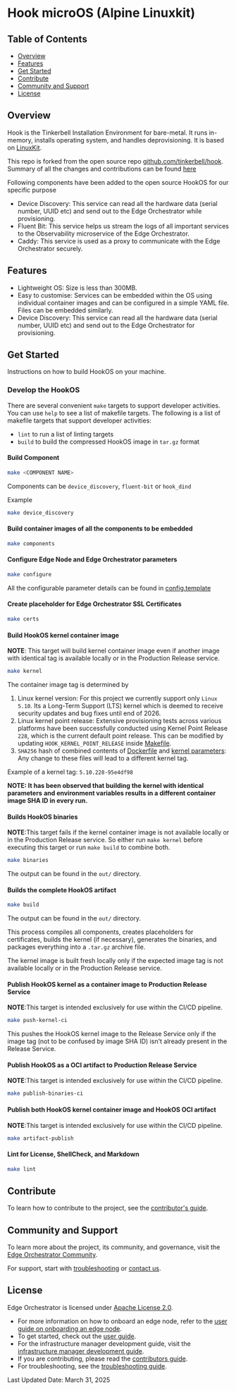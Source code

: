 # Hook microOS (Alpine Linuxkit)

## Table of Contents

- [Overview](#overview)
- [Features](#features)
- [Get Started](#get-started)
- [Contribute](#contribute)
- [Community and Support](#community-and-support)
- [License](#license)

## Overview

Hook is the Tinkerbell Installation Environment for bare-metal. It runs in-memory, installs operating system,
and handles deprovisioning. It is based on [LinuxKit](https://github.com/linuxkit/linuxkit).

This repo is forked from the open source repo [github.com/tinkerbell/hook](https://github.com/tinkerbell/hook).
Summary of all the changes and contributions can be found [here](CHANGELOG.md)

Following components have been added to the open source HookOS for our specific purpose

- Device Discovery: This service can read all the hardware data (serial number, UUID etc) and send out to the Edge Orchestrator
while provisioning.
- Fluent Bit: This service helps us stream the logs of all important services to the Observability microservice
of the Edge Orchestrator.
- Caddy: This service is used as a proxy to communicate with the Edge Orchestrator securely.

## Features

- Lightweight OS: Size is less than 300MB.
- Easy to customise: Services can be embedded within the OS using individual container images and can be configured
in a simple YAML file. Files can be embedded similarly.
- Device Discovery: This service can read all the hardware data (serial number, UUID etc) and send out to the Edge Orchestrator
for provisioning.

## Get Started

Instructions on how to build HookOS on your machine.

### Develop the HookOS

There are several convenient `make` targets to support developer activities. You can use `help` to see a list of makefile
targets. The following is a list of makefile targets that support developer activities:

- `lint` to run a list of linting targets
- `build` to build the compressed HookOS image in `tar.gz` format

#### Build Component

```bash
make <COMPONENT NAME>
```

Components can be `device_discovery`, `fluent-bit` or `hook_dind`

Example

```bash
make device_discovery
```

#### Build container images of all the components to be embedded

```bash
make components
```

#### Configure Edge Node and Edge Orchestrator parameters

```bash
make configure
```

All the configurable parameter details can be found in [config.template](config.template)

#### Create placeholder for Edge Orchestrator SSL Certificates

```bash
make certs
```

#### Build HookOS kernel container image

**NOTE**: This target will build kernel container image even if another image with identical tag is available locally
or in the Production Release service.

```bash
make kernel
```

The container image tag is determined by

1. Linux kernel version: For this project we currently support only `Linux 5.10`.
Its a Long-Term Support (LTS) kernel which is deemed to receive security updates and bug fixes until end of 2026.
2. Linux kernel point release: Extensive provisioning tests across various platforms have been
successfully conducted using Kernel Point Release `228`, which is the current default point release.
This can be modified by updating `HOOK_KERNEL_POINT_RELEASE` inside [Makefile](Makefile).
3. `SHA256` hash of combined contents of [Dockerfile](hook-os/hook/kernel/Dockerfile) and
[kernel parameters](hook-os/hook/kernel/configs/generic-5.10.y-x86_64):
Any change to these files will lead to a different kernel tag.

Example of a kernel tag: `5.10.228-95e4df98`

**NOTE: It has been observed that building the kernel with identical parameters**
**and environment variables results in a different container image SHA ID in every run.**

#### Builds HookOS binaries

**NOTE**:This target fails if the kernel container image is not available locally or in the Production Release service.
So either run `make kernel` before executing this target or run `make build` to combine both.

```bash
make binaries
```

The output can be found in the `out/` directory.

#### Builds the complete HookOS artifact

```bash
make build
```

The output can be found in the `out/` directory.

This process compiles all components, creates placeholders for certificates,
builds the kernel (if necessary), generates the binaries, and packages everything into a `.tar.gz` archive file.

The kernel image is built fresh locally only if the expected image tag is not available locally
or in the Production Release service.

#### Publish HookOS kernel as a container image to Production Release Service

**NOTE**:This target is intended exclusively for use within the CI/CD pipeline.

```bash
make push-kernel-ci
```

This pushes the HookOS kernel image to the Release Service only if the image tag
(not to be confused by image SHA ID) isn't already present in the Release Service.

#### Publish HookOS as a OCI artifact to Production Release Service

**NOTE**:This target is intended exclusively for use within the CI/CD pipeline.

```bash
make publish-binaries-ci
```

#### Publish both HookOS kernel container image and HookOS OCI artifact

**NOTE**:This target is intended exclusively for use within the CI/CD pipeline.

```bash
make artifact-publish
```

#### Lint for License, ShellCheck, and Markdown

```bash
make lint
```

## Contribute

To learn how to contribute to the project, see the [contributor's guide][contributors-guide-url].

## Community and Support

To learn more about the project, its community, and governance, visit
the [Edge Orchestrator Community](https://community.intel.com/).

For support, start with [troubleshooting][troubleshooting-url] or [contact us](mailto:adreanne.bertrand@intel.com).

## License

Edge Orchestrator is licensed under [Apache License
2.0](http://www.apache.org/licenses/LICENSE-2.0).

- For more information on how to onboard an edge node, refer to the [user guide on onboarding an edge node][user-guide-onboard-edge-node].
- To get started, check out the [user guide][user-guide-url].
- For the infrastructure manager development guide, visit the [infrastructure manager development guide][inframanager-dev-guide-url].
- If you are contributing, please read the [contributors guide][contributors-guide-url].
- For troubleshooting, see the [troubleshooting guide][troubleshooting-url].

[user-guide-onboard-edge-node]: https://literate-adventure-7vjeyem.pages.github.io/edge_orchestrator/user_guide_main/content/user_guide/set_up_edge_infra/edge_node_onboard.html
[user-guide-url]: https://literate-adventure-7vjeyem.pages.github.io/edge_orchestrator/user_guide_main/content/user_guide/get_started_guide/gsg_content.html
[inframanager-dev-guide-url]: https://literate-adventure-7vjeyem.pages.github.io/edge_orchestrator/user_guide_main/content/user_guide/get_started_guide/gsg_content.html
[contributors-guide-url]: https://literate-adventure-7vjeyem.pages.github.io/edge_orchestrator/user_guide_main/content/user_guide/index.html
[troubleshooting-url]: https://literate-adventure-7vjeyem.pages.github.io/edge_orchestrator/user_guide_main/content/user_guide/troubleshooting/troubleshooting.html

Last Updated Date: March 31, 2025
